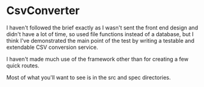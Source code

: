 # CsvConverter

I haven't followed the brief exactly as I wasn't sent the front end design and didn't have a lot of time, so used file functions instead of a database, but I think I've demonstrated the main point of the test by writing a testable and extendable CSV conversion service.

I haven't made much use of the framework other than for creating a few quick routes.

Most of what you'll want to see is in the src and spec directories.
